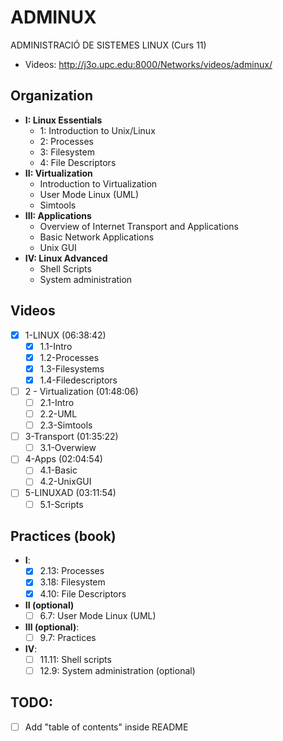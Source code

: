 # ADMINUX
ADMINISTRACIÓ DE SISTEMES LINUX (Curs 11)
- Videos: http://j3o.upc.edu:8000/Networks/videos/adminux/

## Organization
- **I: Linux Essentials**  
  - 1: Introduction to Unix/Linux
  - 2: Processes
  - 3: Filesystem
  - 4: File Descriptors
- **II: Virtualization**
  - Introduction to Virtualization
  - User Mode Linux (UML)
  - Simtools
- **III: Applications**
  - Overview of Internet Transport and Applications
  - Basic Network Applications
  - Unix GUI
- **IV: Linux Advanced**
  - Shell Scripts
  - System administration

## Videos
- [x] 1-LINUX (06:38:42)
  - [x] 1.1-Intro
  - [x] 1.2-Processes
  - [x] 1.3-Filesystems
  - [x] 1.4-Filedescriptors
- [ ] 2 - Virtualization (01:48:06) 
  - [ ] 2.1-Intro
  - [ ] 2.2-UML
  - [ ] 2.3-Simtools
- [ ] 3-Transport (01:35:22)
  - [ ] 3.1-Overwiew
- [ ] 4-Apps (02:04:54)
  - [ ] 4.1-Basic
  - [ ] 4.2-UnixGUI
- [ ] 5-LINUXAD (03:11:54)
  - [ ] 5.1-Scripts

## Practices (book)
- **I**:
  - [x] 2.13: Processes
  - [x] 3.18: Filesystem
  - [x] 4.10: File Descriptors
- **II (optional)** 
  - [ ] 6.7: User Mode Linux (UML)
- **III (optional)**:
  - [ ] 9.7: Practices
- **IV**:
  - [ ] 11.11: Shell scripts
  - [ ] 12.9: System administration (optional)

## TODO:
- [ ] Add "table of contents" inside README

